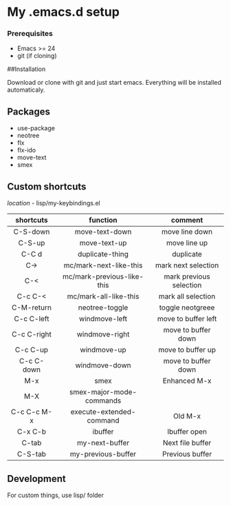 # My .emacs.d setup

### Prerequisites

- Emacs >= 24
- git (if cloning)

##Installation

Download or clone with git and just start emacs.
Everything will be installed automaticaly.

##  Packages

- use-package
- neotree
- flx
- flx-ido
- move-text
- smex


## Custom shortcuts

_location_ - lisp/my-keybindings.el

| shortcuts   | function                   |         comment         |
|:-----------:|:--------------------------:|:-----------------------:|
| C-S-down    | move-text-down             | move line down          |
| C-S-up      | move-text-up               | move line up            |
| C-C d       | duplicate-thing            | duplicate               |
| C->         | mc/mark-next-like-this     | mark next selection     |
| C-<         | mc/mark-previous-like-this | mark previous selection |
| C-c C-<     | mc/mark-all-like-this      | mark all selection      |
| C-M-return  | neotree-toggle             | toggle neotgreee        |
| C-c C-left  | windmove-left              | move to buffer left     |
| C-c C-right | windmove-right             | move to buffer down     |
| C-c C-up    | windmove-up                | move to buffer up       |
| C-c C-down  | windmove-down              | move to buffer down     |
| M-x         | smex                       | Enhanced M-x            |
| M-X         | smex-major-mode-commands   |                         |
| C-c C-c M-x | execute-extended-command   | Old M-x                 |
| C-x C-b     | ibuffer                    |  Ibuffer open           |
| C-tab       | my-next-buffer             | Next file buffer        |
| C-S-tab     | my-previous-buffer         | Previous buffer         |


## Development

For custom things, use lisp/ folder